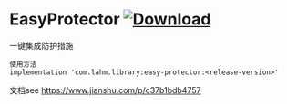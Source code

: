 # EasyProtector  [ ![Download](https://api.bintray.com/packages/lamster2018/maven/easy-protector/images/download.svg) ](https://bintray.com/lamster2018/maven/easy-protector/_latestVersion)
一键集成防护措施

```
使用方法
implementation 'com.lahm.library:easy-protector:<release-version>'
```

文档see
https://www.jianshu.com/p/c37b1bdb4757
